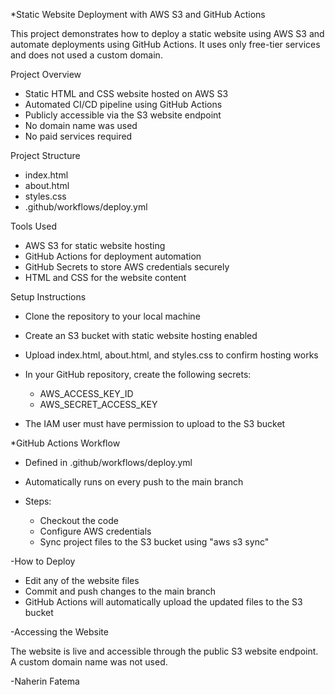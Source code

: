 *Static Website Deployment with AWS S3 and GitHub Actions

This project demonstrates how to deploy a static website using AWS S3 and automate deployments using GitHub Actions. It uses only free-tier services and does not used a custom domain.



Project Overview

* Static HTML and CSS website hosted on AWS S3
* Automated CI/CD pipeline using GitHub Actions
* Publicly accessible via the S3 website endpoint
* No domain name was used
* No paid services required



Project Structure

* index.html
* about.html
* styles.css
* .github/workflows/deploy.yml



Tools Used

* AWS S3 for static website hosting
* GitHub Actions for deployment automation
* GitHub Secrets to store AWS credentials securely
* HTML and CSS for the website content



Setup Instructions

* Clone the repository to your local machine
* Create an S3 bucket with static website hosting enabled
* Upload index.html, about.html, and styles.css to confirm hosting works
* In your GitHub repository, create the following secrets:

  * AWS\_ACCESS\_KEY\_ID
  * AWS\_SECRET\_ACCESS\_KEY
* The IAM user must have permission to upload to the S3 bucket

*GitHub Actions Workflow

* Defined in .github/workflows/deploy.yml
* Automatically runs on every push to the main branch
* Steps:

  * Checkout the code
  * Configure AWS credentials
  * Sync project files to the S3 bucket using "aws s3 sync"



-How to Deploy

* Edit any of the website files
* Commit and push changes to the main branch
* GitHub Actions will automatically upload the updated files to the S3 bucket


-Accessing the Website

The website is live and accessible through the public S3 website endpoint.
A custom domain name was not used.

-Naherin Fatema
